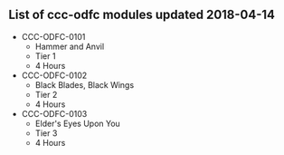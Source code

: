 ## List of ccc-odfc modules updated 2018-04-14
* CCC-ODFC-0101
  * Hammer and Anvil
  * Tier 1
  * 4 Hours
* CCC-ODFC-0102
  * Black Blades, Black Wings
  * Tier 2
  * 4 Hours
* CCC-ODFC-0103
  * Elder's Eyes Upon You
  * Tier 3
  * 4 Hours
